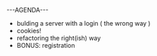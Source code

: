 ---AGENDA---

- bulding a server with a login ( the wrong way )
- cookies!
- refactoring the right(ish) way
- BONUS: registration

